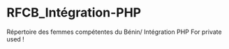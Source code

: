 # RFCB_Intégration-PHP
Répertoire des femmes compétentes du Bénin/ Intégration PHP
For private used !
